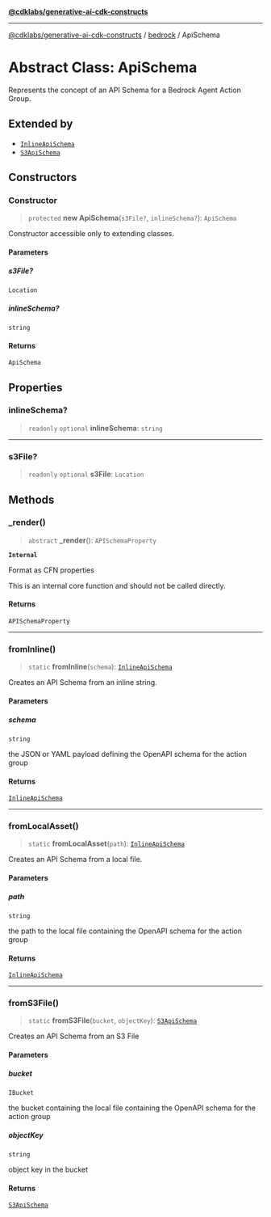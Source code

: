 [**@cdklabs/generative-ai-cdk-constructs**](../../../../README.md)

***

[@cdklabs/generative-ai-cdk-constructs](../../../../README.md) / [bedrock](../README.md) / ApiSchema

# Abstract Class: ApiSchema

Represents the concept of an API Schema for a Bedrock Agent Action Group.

## Extended by

- [`InlineApiSchema`](InlineApiSchema.md)
- [`S3ApiSchema`](S3ApiSchema.md)

## Constructors

### Constructor

> `protected` **new ApiSchema**(`s3File?`, `inlineSchema?`): `ApiSchema`

Constructor accessible only to extending classes.

#### Parameters

##### s3File?

`Location`

##### inlineSchema?

`string`

#### Returns

`ApiSchema`

## Properties

### inlineSchema?

> `readonly` `optional` **inlineSchema**: `string`

***

### s3File?

> `readonly` `optional` **s3File**: `Location`

## Methods

### \_render()

> `abstract` **\_render**(): `APISchemaProperty`

**`Internal`**

Format as CFN properties

 This is an internal core function and should not be called directly.

#### Returns

`APISchemaProperty`

***

### fromInline()

> `static` **fromInline**(`schema`): [`InlineApiSchema`](InlineApiSchema.md)

Creates an API Schema from an inline string.

#### Parameters

##### schema

`string`

the JSON or YAML payload defining the OpenAPI schema for the action group

#### Returns

[`InlineApiSchema`](InlineApiSchema.md)

***

### fromLocalAsset()

> `static` **fromLocalAsset**(`path`): [`InlineApiSchema`](InlineApiSchema.md)

Creates an API Schema from a local file.

#### Parameters

##### path

`string`

the path to the local file containing the OpenAPI schema for the action group

#### Returns

[`InlineApiSchema`](InlineApiSchema.md)

***

### fromS3File()

> `static` **fromS3File**(`bucket`, `objectKey`): [`S3ApiSchema`](S3ApiSchema.md)

Creates an API Schema from an S3 File

#### Parameters

##### bucket

`IBucket`

the bucket containing the local file containing the OpenAPI schema for the action group

##### objectKey

`string`

object key in the bucket

#### Returns

[`S3ApiSchema`](S3ApiSchema.md)
